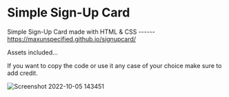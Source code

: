 # Simple Sign-Up Card
Simple Sign-Up Card made with HTML & CSS ------  https://maxunspecified.github.io/signupcard/

Assets included...

If you want to copy the code or use it any case of your choice make sure to add credit.

![Screenshot 2022-10-05 143451](https://user-images.githubusercontent.com/100221977/194702592-e0cb7ff2-1082-4a91-a489-73f76c30a994.png)
